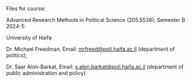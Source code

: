 Files for course:

Advanced Research Methods in Political Science (205.5538); Semester B 2024-5

University of Haifa

Dr. Michael Freedman, Email: mrfreed@poli.haifa.ac.il (department of politics);

Dr. Saar Alon-Barkat, Email: s.alon.barkat@poli.haifa.ac.il (department of public administration and policy)

